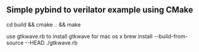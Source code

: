 ## Simple pybind to verilator example using CMake

cd build && cmake .. && make


use gtkwave.rb to install gtkwave for mac os x
brew install --build-from-source --HEAD ./gtkwave.rb
